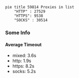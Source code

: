
```mermaid
pie title 59814 Proxies in list
    "HTTP" : 27529
    "HTTPS": 9538
    "SOCKS" : 30514
```

### Some Info
#### Average Timeout

- mixed: 3.6s
- http: 1.9s
- https: 8.2s
- socks: 5.2s